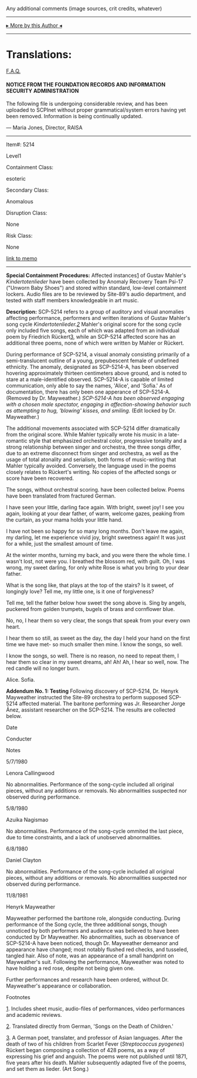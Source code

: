Any additional comments (image sources, crit credits, whatever)

* * *

[▸ More by this Author ◂](http://www.scp-wiki.net/yourAuthorPage)

* * *

Translations:
=============

[F.A.Q.](http://www.scp-wiki.net/component:info-ayers)

#### NOTICE FROM THE FOUNDATION RECORDS AND INFORMATION SECURITY ADMINISTRATION

The following file is undergoing considerable review, and has been uploaded to SCPInet without proper grammatical/system errors having yet been removed. Information is being continually updated.

— Maria Jones, Director, RAISA

* * *

Item#: 5214

Level1

Containment Class:

esoteric

Secondary Class:

Anomalous

Disruption Class:

None

Risk Class:

None

[link to memo](http://www.scp-wiki.net/classification-committee-memo)  

* * *

**Special Containment Procedures:** Affected instances[1](javascript:;) of Gustav Mahler's _Kindertotenlieder_ have been collected by Anomaly Recovery Team Psi-17 ("Unworn Baby Shoes") and stored within standard, low-level containment lockers. Audio files are to be reviewed by Site-89's audio department, and tested with staff members knowledgeable in art music.

**Description:** SCP-5214 refers to a group of auditory and visual anomalies affecting performance, performers and written iterations of Gustav Mahler's song cycle _Kindertotenlieder.[2](javascript:;)_ Mahler's original score for the song cycle only included five songs, each of which was adapted from an individual poem by Friedrich Rückert[3](javascript:;), while an SCP-5214 affected score has an additional three poems, none of which were written by Mahler or Rückert.

During performance of SCP-5214, a visual anomaly consisting primarily of a semi-translucent outline of a young, prepubescent female of undefined ethnicity. The anomaly, designated as SCP-5214-A, has been observed hovering approximately thirteen centimeters above ground, and is noted to stare at a male-identified observed. SCP-5214-A is capable of limited communication, only able to say the names, 'Alice', and 'Sofia.' As of documentation, there has only been one apperance of SCP-5214-A. (Removed by Dr. Mayweather.) _SCP-5214-A has been observed engaging with a chosen male spectator, engaging in affection-showing behavior such as attempting to hug, 'blowing' kisses, and smiling._ (Edit locked by Dr. Mayweather.)

The additional movements associated with SCP-5214 differ dramatically from the original score. While Mahler typically wrote his music in a late-romantic style that emphasized orchestral color, progressive tonality and a strong relationship between singer and orchestra, the three songs differ, due to an extreme disconnect from singer and orchestra, as well as the usage of total atonality and serialism, both forms of music-writing that Mahler typically avoided. Conversely, the language used in the poems closely relates to Rückert's writing. No copies of the affected songs or score have been recovered.

The songs, without orchestral scoring. have been collected below. Poems have been translated from fractured German.

I have seen your little, darling face again. With bright, sweet joy! I see you again, looking at your dear father, of warm, welcome gazes, peaking from the curtain, as your mama holds your little hand.

I have not been so happy for so many long months. Don't leave me again, my darling, let me experience vivid joy, bright sweetness again! It was just for a while, just the smallest amount of time.

At the winter months, turning my back, and you were there the whole time. I wasn't lost, not were you. I breathed the blossom red, with guilt. Oh, I was wrong, my sweet darling, for only white Rose is what you bring to your dear father.

What is the song like, that plays at the top of the stairs? Is it sweet, of longingly love? Tell me, my little one, is it one of forgiveness?

Tell me, tell the father below how sweet the song above is. Sing by angels, puckered from golden trumpets, bugels of brass and cornflower blue.

No, no, I hear them so very clear, the songs that speak from your every own heart.

I hear them so still, as sweet as the day, the day I held your hand on the first time we have met- so much smaller then mine. I know the songs, so well.

I know the songs, so well. There is no reason, no need to repeat them, I hear them so clear in my sweet dreams, ah! Ah! Ah, I hear so well, now. The red candle will no longer burn.

Alice. Sofia.

**Addendum No. 1: Testing** Following discovery of SCP-5214, Dr. Henyrk Mayweather instructed the Site-89 orchestra to perform supposed SCP-5214 affected material. The baritone performing was Jr. Researcher Jorge Ãnez, assistant researcher on the SCP-5214. The results are collected below.

Date

Conducter

Notes

5/7/1980

Lenora Callingwood

No abnormalities. Performance of the song-cycle included all original pieces, without any additions or removals. No abnormalities suspected nor observed during performance.

5/8/1980

Azuika Nagismao

No abnormalities. Performance of the song-cycle ommited the last piece, due to time constraints, and a lack of unobserved abnormalities.

6/8/1980

Daniel Clayton

No abnormalities. Performance of the song-cycle included all original pieces, without any additions or removals. No abnormalities suspected nor observed during performance.

11/8/1981

Henyrk Mayweather

Mayweather performed the bartitone role, alongside conducting. During performance of the Song cycle, the three additional songs, though unnoticed by both performers and audience was believed to have been conducted by Dr Mayweather. No abnormalities, such as observance of SCP-5214-A have been noticed, though Dr. Mayweather demeanor and appearance have changed; most notably flushed red checks, and tusseled, tangled hair. Also of note, was an appearance of a small handprint on Mayweather's suit. Following the performance, Mayweather was noted to have holding a red rose, despite not being given one.

Further performances and research have been ordered, without Dr. Mayweather's appearance or collaboration.

Footnotes

[1](javascript:;). Includes sheet music, audio-files of performances, video performances and academic reviews.

[2](javascript:;). Translated directly from German, 'Songs on the Death of Children.'

[3](javascript:;). A German poet, translater, and professor of Asian languages. After the death of two of his children from Scarlet Fever (_Streptococcus pyogenes_) Rückert began composing a collection of 428 poems, as a way of expressing his grief and anguish. The poems were not published until 1871, five years after his death. Mahler subsequently adapted five of the poems, and set them as lieder. (Art Song.)